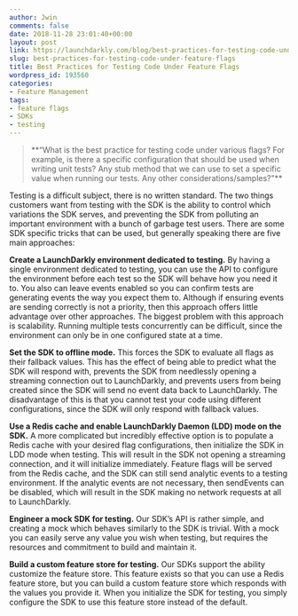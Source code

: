 ```yaml
---
author: Jwin
comments: false
date: 2018-11-28 23:01:40+00:00
layout: post
link: https://launchdarkly.com/blog/best-practices-for-testing-code-under-feature-flags/
slug: best-practices-for-testing-code-under-feature-flags
title: Best Practices for Testing Code Under Feature Flags
wordpress_id: 193560
categories:
- Feature Management
tags:
- feature flags
- SDKs
- testing
---
```


<blockquote>**“What is the best practice for testing code under various flags? For example, is there a specific configuration that should be used when writing unit tests? Any stub method that we can use to set a specific value when running our tests. Any other considerations/samples?"**</blockquote>


Testing is a difficult subject, there is no written standard. The two things customers want from testing with the SDK is the ability to control which variations the SDK serves, and preventing the SDK from polluting an important environment with a bunch of garbage test users. There are some SDK specific tricks that can be used, but generally speaking there are five main approaches:

**Create a LaunchDarkly environment dedicated to testing.**
By having a single environment dedicated to testing, you can use the API to configure the environment before each test so the SDK will behave how you need it to. You also can leave events enabled so you can confirm tests are generating events the way you expect them to. Although if ensuring events are sending correctly is not a priority, then this approach offers little advantage over other approaches. The biggest problem with this approach is scalability. Running multiple tests concurrently can be difficult, since the environment can only be in one configured state at a time.

**Set the SDK to offline mode.**
This forces the SDK to evaluate all flags as their fallback values. This has the effect of being able to predict what the SDK will respond with, prevents the SDK from needlessly opening a streaming connection out to LaunchDarkly, and prevents users from being created since the SDK will send no event data back to LaunchDarkly. The disadvantage of this is that you cannot test your code using different configurations, since the SDK will only respond with fallback values.

**Use a Redis cache and enable LaunchDarkly Daemon (LDD) mode on the SDK.**
A more complicated but incredibly effective option is to populate a Redis cache with your desired flag configurations, then initialize the SDK in LDD mode when testing. This will result in the SDK not opening a streaming connection, and it will initialize immediately. Feature flags will be served from the Redis cache, and the SDK can still send analytic events to a testing environment. If the analytic events are not necessary, then sendEvents can be disabled, which will result in the SDK making no network requests at all to LaunchDarkly.

**Engineer a mock SDK for testing.**
Our SDK’s API is rather simple, and creating a mock which behaves similarly to the SDK is trivial. With a mock you can easily serve any value you wish when testing, but requires the resources and commitment to build and maintain it.

**Build a custom feature store for testing.**
Our SDKs support the ability customize the feature store. This feature exists so that you can use a Redis feature store, but you can build a custom feature store which responds with the values you provide it. When you initialize the SDK for testing, you simply configure the SDK to use this feature store instead of the default.
